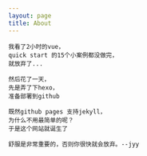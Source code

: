 ```yaml
---
layout: page
title: About
---
```


    我看了2小时的vue，
    quick start 的15个小案例都没做完，
    就放弃了...
    
    然后花了一天，
    先是弄了下hexo，
    准备部署到github

    既然github pages 支持jekyll，
    为什么不用最简单的呢？
    于是这个网站就诞生了

    舒服是非常重要的，否则你很快就会放弃。--jyy